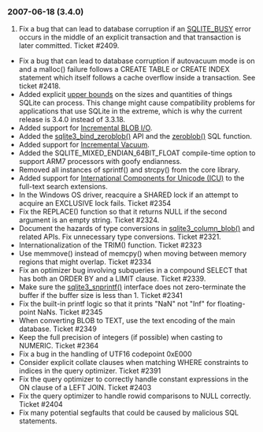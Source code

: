 ### 2007\-06\-18 (3\.4\.0\)

1. Fix a bug that can lead to database corruption if an [SQLITE\_BUSY](rescode.html#busy) error
 occurs in the middle of an explicit transaction and that transaction
 is later committed. Ticket \#2409\.
- Fix a bug that can lead to database corruption if autovacuum mode is
 on and a malloc() failure follows a CREATE TABLE or CREATE INDEX statement
 which itself follows a cache overflow inside a transaction. See
 ticket \#2418\.
- Added explicit [upper bounds](limits.html) on the sizes and
 quantities of things SQLite can process. This change might cause
 compatibility problems for
 applications that use SQLite in the extreme, which is why the current
 release is 3\.4\.0 instead of 3\.3\.18\.
- Added support for [Incremental BLOB I/O](c3ref/blob_open.html).
- Added the [sqlite3\_bind\_zeroblob()](c3ref/bind_blob.html) API
 and the [zeroblob()](lang_corefunc.html#zeroblob) SQL function.
- Added support for [Incremental Vacuum](pragma.html#pragma_incremental_vacuum).
- Added the SQLITE\_MIXED\_ENDIAN\_64BIT\_FLOAT compile\-time option to support
 ARM7 processors with goofy endianness.
- Removed all instances of sprintf() and strcpy() from the core library.
- Added support for
 [International Components for Unicode (ICU)](https://icu.unicode.org)
 to the full\-text search extensions.
- In the Windows OS driver, reacquire a SHARED lock if an attempt to
 acquire an EXCLUSIVE lock fails. Ticket \#2354
- Fix the REPLACE() function so that it returns NULL if the second argument
 is an empty string. Ticket \#2324\.
- Document the hazards of type conversions in
 [sqlite3\_column\_blob()](c3ref/column_blob.html)
 and related APIs. Fix unnecessary type conversions. Ticket \#2321\.
- Internationalization of the TRIM() function. Ticket \#2323
- Use memmove() instead of memcpy() when moving between memory regions
 that might overlap. Ticket \#2334
- Fix an optimizer bug involving subqueries in a compound SELECT that has
 both an ORDER BY and a LIMIT clause. Ticket \#2339\.
- Make sure the [sqlite3\_snprintf()](c3ref/mprintf.html)
 interface does not zero\-terminate the buffer if the buffer size is
 less than 1\. Ticket \#2341
- Fix the built\-in printf logic so that it prints "NaN" not "Inf" for
 floating\-point NaNs. Ticket \#2345
- When converting BLOB to TEXT, use the text encoding of the main database.
 Ticket \#2349
- Keep the full precision of integers (if possible) when casting to
 NUMERIC. Ticket \#2364
- Fix a bug in the handling of UTF16 codepoint 0xE000
- Consider explicit collate clauses when matching WHERE constraints
 to indices in the query optimizer. Ticket \#2391
- Fix the query optimizer to correctly handle constant expressions in
 the ON clause of a LEFT JOIN. Ticket \#2403
- Fix the query optimizer to handle rowid comparisons to NULL
 correctly. Ticket \#2404
- Fix many potential segfaults that could be caused by malicious SQL
 statements.




